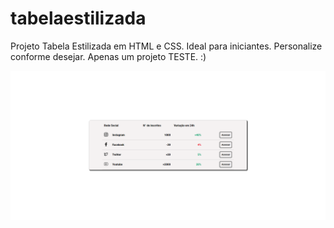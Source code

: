 # tabelaestilizada
Projeto Tabela Estilizada em HTML e CSS. Ideal para iniciantes. Personalize conforme desejar. Apenas um projeto TESTE. :)

<img src="Captura de tela 2023-08-29 203633.png">
